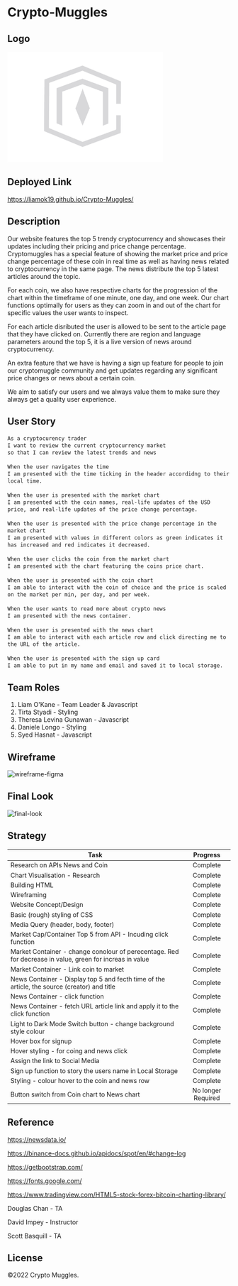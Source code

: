 # Crypto-Muggles

## Logo
<img src="assets/images/CryptoMugglesIcon.png" width=351 height=249 alt="cryptomuggle-logo">

## Deployed Link

https://liamok19.github.io/Crypto-Muggles/

## Description 

Our website features the top 5 trendy cryptocurrency and showcases their updates including their pricing and price change percentage. Cryptomuggles has a special feature of showing the market price and price change percentage of these coin in real time as well as having news related to cryptocurrency in the same page. The news distribute the top 5 latest articles around the topic. 

For each coin, we also have respective charts for the progression of the chart within the timeframe of one minute, one day, and one week. Our chart functions optimally for users as they can zoom in and out of the chart for specific values the user wants to inspect.

For each article disributed the user is allowed to be sent to the article page that they have clicked on. Currently there are region and language parameters around the top 5, it is a live version of news around cryptocurrency. 

An extra feature that we have is having a sign up feature for people to join our cryptomuggle community and get updates regarding any significant price changes or news about a certain coin. 

We aim to satisfy our users and we always value them to make sure they always get a quality user experience.


## User Story
```
As a cryptocurency trader
I want to review the current cryptocurrency market
so that I can review the latest trends and news

When the user navigates the time 
I am presented with the time ticking in the header accordidng to their local time. 

When the user is presented with the market chart
I am presented with the coin names, real-life updates of the USD price, and real-life updates of the price change percentage.

When the user is presented with the price change percentage in the market chart
I am presented with values in different colors as green indicates it has increased and red indicates it decreased.

When the user clicks the coin from the market chart   
I am presented with the chart featuring the coins price chart. 

When the user is presented with the coin chart 
I am able to interact with the coin of choice and the price is scaled on the market per min, per day, and per week.

When the user wants to read more about crypto news 
I am presented with the news container.

When the user is presented with the news chart
I am able to interact with each article row and click directing me to the URL of the article.

When the user is presented with the sign up card
I am able to put in my name and email and saved it to local storage.
```


## Team Roles 
1. Liam O'Kane - Team Leader & Javascript
2. Tirta Styadi - Styling
3. Theresa Levina Gunawan  - Javascript
4. Daniele Longo - Styling
5. Syed Hasnat - Javascript


## Wireframe
<img src="assets/images/Crypto Muggles – Figma.gif" alt="wireframe-figma">

## Final Look
<img src="assets/images/final-look.gif" alt="final-look">

## Strategy 
| Task       | Progress      | 
| ------------- |:-------------:| 
| Research on APIs News and Coin  | Complete | 
| Chart Visualisation - Research | Complete |
| Building HTML | Complete | 
| Wireframing | Complete |
| Website Concept/Design | Complete | 
| Basic (rough) styling of CSS | Complete | 
| Media Query (header, body, footer) | Complete | 
| Market Cap/Container Top 5 from API - Incuding click function | Complete | 
| Market Container - change conolour of perecentage. Red for decrease in value, green for increas in value | Complete |
Market Container - Link coin to market | Complete | 
| News Container - Display top 5 and fecth time of the article, the source (creator) and title | Complete 
| News Container - click function | Complete |
| News Container - fetch URL article link and apply it to the click function | Complete | 
| Light to Dark Mode Switch button - change background style colour | Complete | 
| Hover box for signup | Complete | 
| Hover styling - for coing and news click | Complete | 
| Assign the link to Social Media | Complete | 
| Sign up function to story the users name in Local Storage | Complete | 
| Styling - colour hover to the coin and news row | Complete |
| Button switch from Coin chart to News chart | No longer Required | 


## Reference

https://newsdata.io/

https://binance-docs.github.io/apidocs/spot/en/#change-log

https://getbootstrap.com/

https://fonts.google.com/

https://www.tradingview.com/HTML5-stock-forex-bitcoin-charting-library/

Douglas Chan - TA

David Impey - Instructor

Scott Basquill - TA

## License

©2022 Crypto Muggles.



